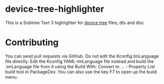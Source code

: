 # device-tree-highlighter

This is a Sublime Text 3 highlighter for [device
tree](https://www.devicetree.org/) files; dts and dtsi.

# Contributing

You can send pull requests via GitHub. Do not edit the Kconfig.tmLanguage file
directly. Edit the Kconfig.YAML-tmLanguage file instead and build the
.tmLanguage file from it using the Build With: Convert to ... - Property List
build tool in PackageDev. You can also use the key F7 to open up the build menu.
